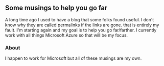 ## Some musings to help you go far

A long time ago I used to have a blog that some folks found useful. I don't know why they are called permalinks if the links are gone. that is entirely my fault. I'm starting again and my goal is to help you go far/farther. I currently work with all things Microsoft Azure so that will be my focus.


### About

I happen to work for Microsoft but all of these musings are my own.
